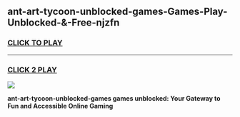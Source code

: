 
## ant-art-tycoon-unblocked-games-Games-Play-Unblocked-&-Free-njzfn
<h3>
<a href="https://premium76.site?title=ant-art-tycoon-unblocked-games&ref=24A">CLICK TO PLAY</a></h3>
<hr>

<h3>
<a href="https://premium76.site?title=ant-art-tycoon-unblocked-games&ref=24A">CLICK 2 PLAY</a>
  
</h3>

<a href="https://premium76.site?title=ant-art-tycoon-unblocked-games&ref=24A"><img src="https://clearcache.store/games.png"></a>


**ant-art-tycoon-unblocked-games games unblocked: Your Gateway to Fun and Accessible Online Gaming**
